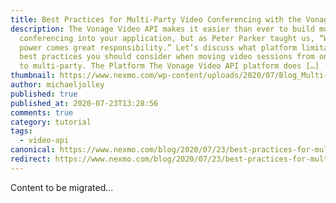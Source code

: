 ```yaml
---
title: Best Practices for Multi-Party Video Conferencing with the Vonage Video API
description: The Vonage Video API makes it easier than ever to build multi-party
  conferencing into your application, but as Peter Parker taught us, “With great
  power comes great responsibility.” Let’s discuss what platform limitations and
  best practices you should consider when moving video sessions from one-on-one
  to multi-party. The Platform The Vonage Video API platform does […]
thumbnail: https://www.nexmo.com/wp-content/uploads/2020/07/Blog_Multi-Party-Video-Conferencing_1200x600.png
author: michaeljolley
published: true
published_at: 2020-07-23T13:28:56
comments: true
category: tutorial
tags:
  - video-api
canonical: https://www.nexmo.com/blog/2020/07/23/best-practices-for-multi-party-video-conferencing-with-the-vonage-video-api-dr
redirect: https://www.nexmo.com/blog/2020/07/23/best-practices-for-multi-party-video-conferencing-with-the-vonage-video-api-dr
---
```

Content to be migrated...
